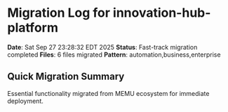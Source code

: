 # Migration Log for innovation-hub-platform

**Date**: Sat Sep 27 23:28:32 EDT 2025
**Status**: Fast-track migration completed
**Files**:        6 files migrated
**Pattern**: automation,business,enterprise

## Quick Migration Summary
Essential functionality migrated from MEMU ecosystem for immediate deployment.
